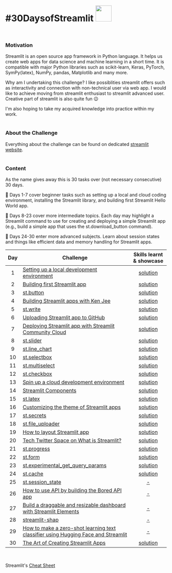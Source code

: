 
# #30DaysofStreamlit <img src="https://github.com/mBohunickaCharles/30DaysofStreamlit/blob/main/streamlit-mark-color.png" width="50"/>  <br><br/> 

### Motivation

Streamlit is an open source app framework in Python language. It helps us create web apps for data science and machine learning in a short time. It is compatible with major Python libraries such as scikit-learn, Keras, PyTorch, SymPy(latex), NumPy, pandas, Matplotlib and many more.

Why am I undertaking this challenge? I like possiblities streamlit offers such as interactivity and connection with non-technical user via web app. I would like to achieve moving from streamlit enthusiast to streamlit advanced user. Creative part of streamlit is also quite fun 😉

I'm also hoping to take my acquired knowledge into practice within my work. <br><br/>   

### About the Challenge

Everything about the challenge can be found on dedicated [streamlit website](https://blog.streamlit.io/30-days-of-streamlit/). <br> <br/>   

### Content

As the name gives away this is 30 tasks over (not necessary consecutive) 30 days.

📆 Days 1-7 cover beginner tasks such as setting up a local and cloud coding environment, installing the Streamlit library, and building first Streamlit Hello World app.

📆 Days 8-23 cover more intermediate topics. Each day may highlight a Streamlit command to use for creating and deploying a simple Streamlit app (e.g., build a simple app that uses the st.download_button command).

📆 Days 24-30 enter more advanced subjects. Learn about session states and things like efficient data and memory handling for Streamlit apps.

| Day | Challenge | Skills learnt & showcase |
|:---:|-----------|:--------:|
| 1 | [Setting up a local development environment](https://30days.streamlit.app/) | [solution](https://github.com/mBohunickaCharles/30DaysofStreamlit/blob/master/Day_1/README.md) |
| 2 | [Building first Streamlit app](https://30days.streamlit.app/?challenge=Day+2) | [solution](https://github.com/mBohunickaCharles/30DaysofStreamlit/blob/master/Day_2/README.md) |
| 3 | [st.button](https://30days.streamlit.app/?challenge=Day+3) | [solution](https://github.com/mBohunickaCharles/30DaysofStreamlit/blob/master/Day_3/README.md) |
| 4 | [Building Streamlit apps with Ken Jee](https://30days.streamlit.app/?challenge=Day+4) | [solution](https://github.com/mBohunickaCharles/30DaysofStreamlit/blob/master/Day_4/README.md) |
| 5 | [st.write](https://30days.streamlit.app/?challenge=Day+5) | [solution](https://github.com/mBohunickaCharles/30DaysofStreamlit/blob/master/Day_5/README.md) |
| 6 | [Uploading Streamlit app to GitHub](https://30days.streamlit.app/?challenge=Day+6) | [solution](https://github.com/mBohunickaCharles/30DaysofStreamlit/blob/master/Day_6/README.md) |
| 7 | [Deploying Streamlit app with Streamlit Community Cloud](https://30days.streamlit.app/?challenge=Day+7) | [solution](https://github.com/mBohunickaCharles/30DaysofStreamlit/blob/master/Day_7/README.md) |
| 8 | [st.slider](https://30days.streamlit.app/?challenge=Day+8) | [solution](https://github.com/mBohunickaCharles/30DaysofStreamlit/blob/master/Day_8/README.md) |
| 9 | [st.line_chart](https://30days.streamlit.app/?challenge=Day+9) | [solution](https://github.com/mBohunickaCharles/30DaysofStreamlit/blob/master/Day_9/README.md) |
| 10 | [st.selectbox](https://30days.streamlit.app/?challenge=Day+10) | [solution](https://github.com/mBohunickaCharles/30DaysofStreamlit/blob/master/Day_10/README.md) |
| 11 | [st.multiselect](https://30days.streamlit.app/?challenge=Day+11) | [solution](https://github.com/mBohunickaCharles/30DaysofStreamlit/blob/master/Day_11/README.md) |
| 12 | [st.checkbox](https://30days.streamlit.app/?challenge=Day+12) | [solution](https://github.com/mBohunickaCharles/30DaysofStreamlit/blob/master/Day_12/README.md) |
| 13 | [Spin up a cloud development environment](https://30days.streamlit.app/?challenge=Day+13) | [solution](https://github.com/mBohunickaCharles/30DaysofStreamlit/blob/master/Day_13/README.md) |
| 14 | [Streamlit Components](https://30days.streamlit.app/?challenge=Day+14) | [solution](https://github.com/mBohunickaCharles/30DaysofStreamlit/blob/master/Day_14/README.md) |
| 15 | [st.latex](https://30days.streamlit.app/?challenge=Day+15) | [solution](https://github.com/mBohunickaCharles/30DaysofStreamlit/blob/master/Day_15/README.md) |
| 16 | [Customizing the theme of Streamlit apps](https://30days.streamlit.app/?challenge=Day+16) | [solution](https://github.com/mBohunickaCharles/30DaysofStreamlit/tree/master/Day_16) |
| 17 | [st.secrets](https://30days.streamlit.app/?challenge=Day+17) | [solution](https://github.com/mBohunickaCharles/30DaysofStreamlit/tree/master/Day_17) |
| 18 | [st.file_uploader](https://30days.streamlit.app/?challenge=Day+18) | [solution](https://github.com/mBohunickaCharles/30DaysofStreamlit/tree/master/Day_18) |
| 19 | [How to layout Streamlit app](https://30days.streamlit.app/?challenge=Day+19) | [solution](https://github.com/mBohunickaCharles/30DaysofStreamlit/blob/master/Day_19/README.md) |
| 20 | [Tech Twitter Space on What is Streamlit?](https://30days.streamlit.app/?challenge=Day+20) | [solution](https://github.com/mBohunickaCharles/30DaysofStreamlit/blob/master/Day_20/README.md) |
| 21 | [st.progress](https://30days.streamlit.app/?challenge=Day+21) | [solution](https://github.com/mBohunickaCharles/30DaysofStreamlit/tree/master/Day_21) |
| 22 | [st.form](https://30days.streamlit.app/?challenge=Day+22) | [solution](https://github.com/mBohunickaCharles/30DaysofStreamlit/blob/master/Day_22)|
| 23 | [st.experimental_get_query_params](https://30days.streamlit.app/?challenge=Day+23) | [solution](https://github.com/mBohunickaCharles/30DaysofStreamlit/tree/master/Day_23) |
| 24 | [st.cache](https://30days.streamlit.app/?challenge=Day+24) | [solution](https://github.com/mBohunickaCharles/30DaysofStreamlit/tree/master/Day_24) |
| 25 | [st.session_state](https://30days.streamlit.app/?challenge=Day+25) | [-]() |
| 26 | [How to use API by building the Bored API app](https://30days.streamlit.app/?challenge=Day+46) | [-]() |
| 27 | [Build a draggable and resizable dashboard with Streamlit Elements](https://30days.streamlit.app/?challenge=Day+27) | [-]() |
| 28 | [streamlit-shap](https://30days.streamlit.app/?challenge=Day+28) | [-]() |
| 29 | [How to make a zero-shot learning text classifier using Hugging Face and Streamlit](https://30days.streamlit.app/?challenge=Day+29) | [-]() |
| 30 | [The Art of Creating Streamlit Apps](https://30days.streamlit.app/?challenge=Day+30) | [solution](https://github.com/mBohunickaCharles/30DaysofStreamlit/blob/master/Day_30/README.md) |
<br/>

Streamlit's [Cheat Sheet](https://docs.streamlit.io/library/cheatsheet)
